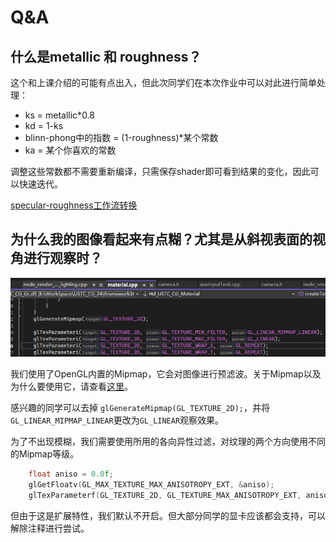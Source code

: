 # Q&A
## 什么是metallic 和 roughness？

这个和上课介绍的可能有点出入，但此次同学们在本次作业中可以对此进行简单处理：

- ks = metallic*0.8
- kd = 1-ks
- blinn-phong中的指数 = (1-roughness)*某个常数
- ka = 某个你喜欢的常数

调整这些常数都不需要重新编译，只需保存shader即可看到结果的变化，因此可以快速迭代。

[specular-roughness工作流转换](https://kcoley.github.io/glTF/extensions/2.0/Khronos/KHR_materials_pbrSpecularGlossiness/examples/convert-between-workflows/)

## 为什么我的图像看起来有点糊？尤其是从斜视表面的视角进行观察时？
![alt text](image-6.png)

我们使用了OpenGL内置的Mipmap，它会对图像进行预滤波。关于Mipmap以及为什么要使用它，请查看[这里](https://learnopengl-cn.github.io/01%20Getting%20started/06%20Textures/)。

感兴趣的同学可以去掉 `glGenerateMipmap(GL_TEXTURE_2D);`，并将`GL_LINEAR_MIPMAP_LINEAR`更改为`GL_LINEAR`观察效果。

为了不出现模糊，我们需要使用所用的各向异性过滤，对纹理的两个方向使用不同的Mipmap等级。

```C++
    float aniso = 0.0f;
    glGetFloatv(GL_MAX_TEXTURE_MAX_ANISOTROPY_EXT, &aniso);
    glTexParameterf(GL_TEXTURE_2D, GL_TEXTURE_MAX_ANISOTROPY_EXT, aniso);
```

但由于这是扩展特性，我们默认不开启。但大部分同学的显卡应该都会支持，可以解除注释进行尝试。